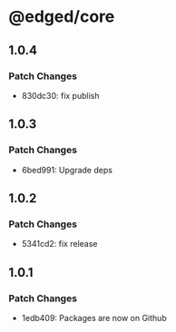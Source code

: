 # @edged/core

## 1.0.4

### Patch Changes

- 830dc30: fix publish

## 1.0.3

### Patch Changes

- 6bed991: Upgrade deps

## 1.0.2

### Patch Changes

- 5341cd2: fix release

## 1.0.1

### Patch Changes

- 1edb409: Packages are now on Github

